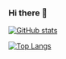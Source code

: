 ### Hi there 👋

[![GitHub stats](https://github-readme-stats.vercel.app/api?username=abulyousuf)](https://github.com/abulyousuf/github-readme-stats)

[![Top Langs](https://github-readme-stats.vercel.app/api/top-langs/?username=abulyousuf)](https://github.com/abulyousuf/github-readme-stats)

<!--
**abulyousuf/abulyousuf** is a ✨ _special_ ✨ repository because its `README.md` (this file) appears on your GitHub profile.

Here are some ideas to get you started:

- 🔭 I’m currently working on ...
- 🌱 I’m currently learning ...
- 👯 I’m looking to collaborate on ...
- 🤔 I’m looking for help with ...
- 💬 Ask me about ...
- 📫 How to reach me: ...
- 😄 Pronouns: ...
- ⚡ Fun fact: ...
-->
